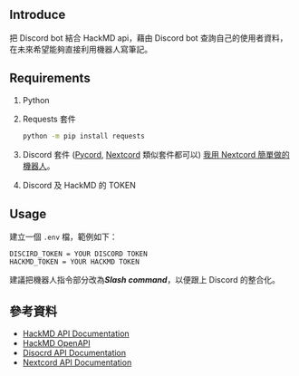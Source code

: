 ## Introduce

把 Discord bot 結合 HackMD api，藉由 Discord bot 查詢自己的使用者資料，在未來希望能夠直接利用機器人寫筆記。

## Requirements

1. Python
2. Requests 套件

    ```bash
    python -m pip install requests
    ```

3. Discord 套件
    ([Pycord](https://docs.pycord.dev/en/stable/), [Nextcord](https://docs.nextcord.dev/en/stable/) 類似套件都可以)
    [我用 Nextcord 簡單做的機器人](https://github.com/Mirai1129/DIscord-bot)。
4. Discord 及 HackMD 的 TOKEN

## Usage

建立一個 `.env` 檔，範例如下：

```env
DISCIRD_TOKEN = YOUR DISCORD TOKEN
HACKMD_TOKEN = YOUR HACKMD TOKEN
```

建議把機器人指令部分改為***Slash command***，以便跟上 Discord 的整合化。

## 參考資料

- [HackMD API Documentation](https://hackmd.io/@hackmd-api/developer-portal)
- [HackMD OpenAPI](https://documenter.getpostman.com/view/68277/UVeNmhpT#363df43e-f4c8-4c88-82ed-0ac9ec4b85cd)
- [Disocrd API Documentation](https://discord.com/developers)
- [Nextcord API Documentation](https://docs.nextcord.dev)
